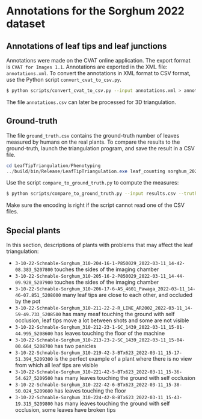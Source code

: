 Annotations for the Sorghum 2022 dataset
===

## Annotations of leaf tips and leaf junctions
Annotations were made on the CVAT online application.
The export format is `CVAT for Images 1.1`.
Annotations are exported in the XML file: `annotations.xml`.
To convert the annotations in XML format to CSV format, use the Python script `convert_cvat_to_csv.py`.
```bash
$ python scripts/convert_cvat_to_csv.py --input annotations.xml > annotations.csv
```
The file `annotations.csv` can later be processed for 3D triangulation.

## Ground-truth
The file `ground_truth.csv` contains the ground-truth number of leaves measured by humans on the real plants.
To compare the results to the ground-truth, launch the triangulation program, and save the result in a CSV file.
```PowerShell
cd LeafTipTriangulation/Phenotyping
../build/bin/Release/LeafTipTriangulation.exe leaf_counting sorghum_2022 > results.csv
```
Use the script `compare_to_ground_truth.py` to compute the measures:
```bash
$ python scripts/compare_to_ground_truth.py --input results.csv --truth ground_truth.csv
```
Make sure the encoding is right if the script cannot read one of the CSV files.

## Special plants
In this section, descriptions of plants with problems that may affect the leaf triangulation:
- `3-10-22-Schnable-Sorghum_310-204-16-1-P850029_2022-03-11_14-42-08.383_5207800` touches the sides of the imaging chamber
- `3-10-22-Schnable-Sorghum_310-205-16-2-P850029_2022-03-11_14-44-09.928_5207900` touches the sides of the imaging chamber
- `3-10-22-Schnable-Sorghum_310-206-17-6-AS_4601_Pawaga_2022-03-11_14-46-07.851_5208000` many leaf tips are close to each other, and occluded by the pot
- `3-10-22-Schnable-Sorghum_310-211-22-2-R_LINE_AR2002_2022-03-11_14-59-49.733_5208500` has many meaf touching the ground with self occlusion, leaf tips move a lot between shots and some are not visible
- `3-10-22-Schnable-Sorghum_310-212-23-1-SC_1439_2022-03-11_15-01-44.995_5208600` has leaves touching the floor of the machine
- `3-10-22-Schnable-Sorghum_310-213-23-2-SC_1439_2022-03-11_15-04-00.664_5208700` has two panicles 
- `3-10-22-Schnable-Sorghum_310-219-42-3-BTx623_2022-03-11_15-17-51.394_5209300` is the perfect example of a plant where there is no view from which all leaf tips are visible
- `3-10-22-Schnable-Sorghum_310-221-42-5-BTx623_2022-03-11_15-36-54.627_5209500` has many leaves touching the ground with self occlusion
- `3-10-22-Schnable-Sorghum_310-222-42-6-BTx623_2022-03-11_15-38-50.024_5209600` has leaves touching the floor
- `3-10-22-Schnable-Sorghum_310-224-42-8-BTx623_2022-03-11_15-43-19.315_5209800` has many leaves touching the ground with self occlusion, some leaves have broken tips
